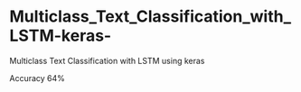 # Multiclass_Text_Classification_with_LSTM-keras-
Multiclass Text Classification with LSTM using keras


Accuracy 64%
